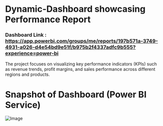 # Dynamic-Dashboard showcasing Performance Report

### Dashboard Link : https://app.powerbi.com/groups/me/reports/197b571a-3749-4931-a026-d4e54bd9e51f/b975b2f4337adfc9b555?experience=power-bi

The project focuses on visualizing key performance indicators (KPIs) such as revenue trends, profit margins, and sales performance across different regions and products.
 


# Snapshot of Dashboard (Power BI Service)

![Image](https://github.com/user-attachments/assets/9b507ddd-fd86-4ea9-9e22-1995e0b28ea4)
